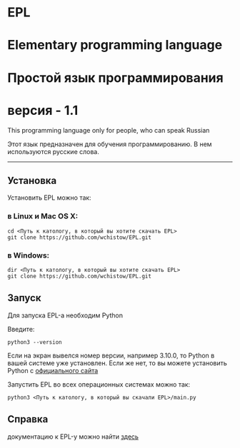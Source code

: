 # EPL
# Elementary programming language
# Простой язык программирования
# версия - 1.1

This programming language only for people, who can speak Russian

Этот язык предназначен для обучения программированию.
В нем используются русские слова.

----

## Установка
Установить EPL можно так:
### в Linux и Mac OS X:
```
cd <Путь к катологу, в который вы хотите скачать EPL>
git clone https://github.com/wchistow/EPL.git
```
### в Windows:
```
dir <Путь к катологу, в который вы хотите скачать EPL>
git clone https://github.com/wchistow/EPL.git
```

## Запуск
Для запуска EPL-а необходим Python

Введите:
```
python3 --version
```
Если на экран вывелся номер версии, например 3.10.0, то Python
в вашей системе уже установлен.
Если же нет, то вы можете установить Python с
[официального сайта](https://www.python.org/)

Запустить EPL во всех операционных системах можно так:
```
python3 <Путь к катологу, в который вы скачали EPL>/main.py
```
## Справка
документацию к EPL-у можно найти [здесь](https://github.com/wchistow/EPL/blob/master/документация.md)

